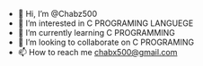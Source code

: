 - 👋 Hi, I’m @Chabz500
- 👀 I’m interested in C PROGRAMING LANGUEGE 
- 🌱 I’m currently learning C PROGRAMMING
- 💞️ I’m looking to collaborate on C PROGRAMING
- 📫 How to reach me chabx500@gmail.com

<!---
Chabz500/Chabz500 is a ✨ special ✨ repository because its `README.md` (this file) appears on your GitHub profile.
You can click the Preview link to take a look at your changes.
--->
